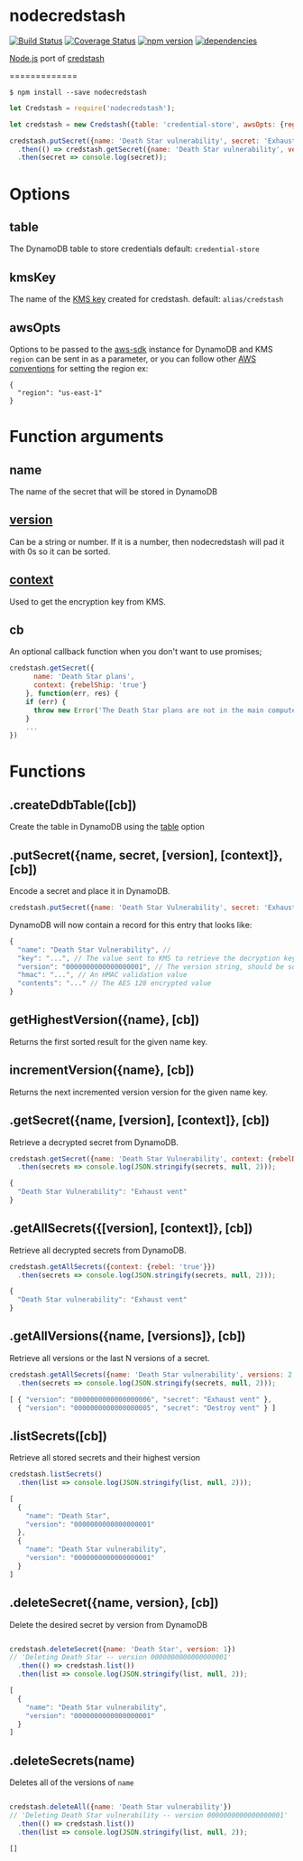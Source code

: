 nodecredstash
=============

[![Build Status](https://travis-ci.org/DavidTanner/nodecredstash.svg?branch=master)](https://travis-ci.org/DavidTanner/nodecredstash)
[![Coverage Status](https://coveralls.io/repos/github/DavidTanner/nodecredstash/badge.svg?branch=master)](https://coveralls.io/github/DavidTanner/nodecredstash?branch=master)
[![npm version](https://badge.fury.io/js/nodecredstash.svg)](https://badge.fury.io/js/nodecredstash)
[![dependencies](https://img.shields.io/david/DavidTanner%2Fnodecredstash.svg)](https://www.npmjs.com/package/nodecredstash)

[Node.js](https://nodejs.org/en/) port of [credstash](https://github.com/fugue/credstash)

=============

    $ npm install --save nodecredstash

```js
let Credstash = require('nodecredstash');

let credstash = new Credstash({table: 'credential-store', awsOpts: {region: 'us-west-2'}});

credstash.putSecret({name: 'Death Star vulnerability', secret: 'Exhaust vent', version: 1, context: {rebel: 'true'}})
  .then(() => credstash.getSecret({name: 'Death Star vulnerability', version: 1, context: {rebel: 'true'}})
  .then(secret => console.log(secret));
```


Options
=======


table
-----
The DynamoDB table to store credentials
default: `credential-store`


kmsKey
------
The name of the [KMS key](http://docs.aws.amazon.com/kms/latest/developerguide/create-keys.html) created for credstash.
default: `alias/credstash`


awsOpts
-------
Options to be passed to the [aws-sdk](http://docs.aws.amazon.com/AWSJavaScriptSDK/guide/node-services.html) instance for DynamoDB and KMS
`region` can be sent in as a parameter, or you can follow other [AWS conventions](http://docs.aws.amazon.com/AWSJavaScriptSDK/guide/node-configuring.html) for setting the region
ex:
```
{
  "region": "us-east-1"
}
```

Function arguments
==================

name
----
The name of the secret that will be stored in DynamoDB


[version](https://github.com/fugue/credstash#versioning-secrets)
----------------------------------------------------------------
Can be a string or number. If it is a number, then nodecredstash will pad it with 0s so it can be sorted.


[context](http://docs.aws.amazon.com/kms/latest/developerguide/encryption-context.html)
---------------------------------------------------------------------------------------
Used to get the encryption key from KMS.


cb
---
An optional callback function when you don't want to use promises;

```js
credstash.getSecret({
      name: 'Death Star plans',
      context: {rebelShip: 'true'}
    }, function(err, res) {
    if (err) {
      throw new Error('The Death Star plans are not in the main computer.');
    }
    ...
})
```

Functions
=========

.createDdbTable([cb])
-----------------
Create the table in DynamoDB using the [table](table) option



.putSecret({name, secret, [version], [context]}, [cb])
------------------------------------------------------
Encode a secret and place it in DynamoDB.

```js
credstash.putSecret({name: 'Death Star Vulnerability', secret: 'Exhaust vent', context: { rebel: 'true'}});
```

DynamoDB will now contain a record for this entry that looks like:
```js
{
  "name": "Death Star Vulnerability", //
  "key": "...", // The value sent to KMS to retrieve the decryption key
  "version": "0000000000000000001", // The version string, should be sorteable
  "hmac": "...", // An HMAC validation value
  "contents": "..." // The AES 128 encrypted value
}
```


getHighestVersion({name}, [cb])
-------------------------------
Returns the first sorted result for the given name key.


incrementVersion({name}, [cb])
------------------------------
Returns the next incremented version version for the given name key.


.getSecret({name, [version], [context]}, [cb])
----------------------------------------------
Retrieve a decrypted secret from DynamoDB.

```js
credstash.getSecret({name: 'Death Star Vulnerability', context: {rebelDroid: 'true'}})
  .then(secrets => console.log(JSON.stringify(secrets, null, 2)));
```

```js
{
  "Death Star Vulnerability": "Exhaust vent"
}
```


.getAllSecrets({[version], [context]}, [cb])
--------------------------------------------
Retrieve all decrypted secrets from DynamoDB.

```js
credstash.getAllSecrets({context: {rebel: 'true'}})
  .then(secrets => console.log(JSON.stringify(secrets, null, 2)));
```

```js
{
  "Death Star vulnerability": "Exhaust vent"
}
```


.getAllVersions({name, [versions]}, [cb])
--------------------------------------------

Retrieve all versions or the last N versions of a secret.

```js
credstash.getAllSecrets({name: 'Death Star vulnerability', versions: 2, context: {rebel: 'true'}})
  .then(secrets => console.log(JSON.stringify(secrets, null, 2)));
```


```js
[ { "version": "0000000000000000006", "secret": "Exhaust vent" },
  { "version": "0000000000000000005", "secret": "Destroy vent" } ]
```

.listSecrets([cb])
------------------
Retrieve all stored secrets and their highest version

```js
credstash.listSecrets()
  .then(list => console.log(JSON.stringify(list, null, 2)));
```

```js
[
  {
    "name": "Death Star",
    "version": "0000000000000000001"
  },
  {
    "name": "Death Star vulnerability",
    "version": "0000000000000000001"
  }
]
```



.deleteSecret({name, version}, [cb])
------------------------------------
Delete the desired secret by version from DynamoDB

```js

credstash.deleteSecret({name: 'Death Star', version: 1})
// 'Deleting Death Star -- version 0000000000000000001'
  .then(() => credstash.list())
  .then(list => console.log(JSON.stringify(list, null, 2));
```

```js
[
  {
    "name": "Death Star vulnerability",
    "version": "0000000000000000001"
  }
]
```



.deleteSecrets(name)
---------------------
Deletes all of the versions of `name`

```js

credstash.deleteAll({name: 'Death Star vulnerability'})
// 'Deleting Death Star vulnerability -- version 0000000000000000001'
  .then(() => credstash.list())
  .then(list => console.log(JSON.stringify(list, null, 2));
```

```js
[]
```




